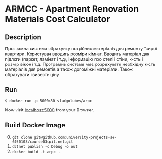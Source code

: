 # ARMCC - Apartment Renovation Materials Cost Calculator

## Description

Програмна система обрахунку потрібних матеріалів для ремонту "сирої квартири. Користувач вводить розміри кімнат.
Вводить матеріал для підлоги (паркет, ламінат і т.д), інформацію про стелі і
стіни, к-сть і розмір вікон і т.д. Програмна система має розрахувати необхідну
к-сть матеріалів для ремонтів а також допоміжні матеріали.
Також обрахувати і вивести ціну

## Run

```shell
$ docker run -p 5000:80 vladgolubev/arpc
```

Now visit [localhost:5000](http://localhost:5000/) from your Browser.

## Build Docker Image

0. `git clone git@github.com:university-projects-se-6050103/course03cpit.net.git`
1. `dotnet publish -c Debug -o out`
2. `docker build -t arpc .`
